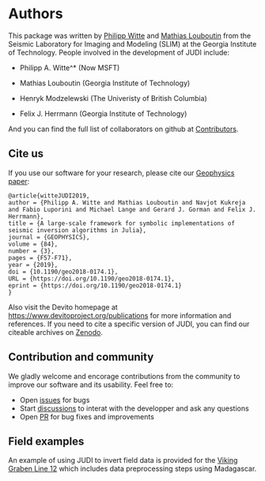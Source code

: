 
# Authors

This package was written by [Philipp Witte](https://www.linkedin.com/in/philipp-witte/) and [Mathias Louboutin](https://mloubout.github.io) from the Seismic Laboratory for Imaging and Modeling (SLIM) at the Georgia Institute of Technology. People involved in the development of JUDI include:

- Philipp A. Witte^* (Now MSFT)

- Mathias Louboutin (Georgia Institute of Technology)

- Henryk Modzelewski (The Univeristy of British Columbia)

- Felix J. Herrmann (Georgia Institute of Technology)


And you can find the full list of collaborators on github at [Contributors](https://github.com/slimgroup/JUDI.jl/graphs/contributors).


## Cite us

If you use our software for your research, please cite our [Geophysics paper](https://library.seg.org/doi/abs/10.1190/geo2018-0174.1#):

```
@article{witteJUDI2019,
author = {Philipp A. Witte and Mathias Louboutin and Navjot Kukreja and Fabio Luporini and Michael Lange and Gerard J. Gorman and Felix J. Herrmann},
title = {A large-scale framework for symbolic implementations of seismic inversion algorithms in Julia},
journal = {GEOPHYSICS},
volume = {84},
number = {3},
pages = {F57-F71},
year = {2019},
doi = {10.1190/geo2018-0174.1},
URL = {https://doi.org/10.1190/geo2018-0174.1},
eprint = {https://doi.org/10.1190/geo2018-0174.1}
}
```

Also visit the Devito homepage at <https://www.devitoproject.org/publications> for more information and references. If you need to cite a specific version of JUDI, you can find our citeable archives on [Zenodo](https://doi.org/10.5281/zenodo.3878711).


## Contribution and community

We gladly welcome and encorage contributions from the community to improve our software and its usability. Feel free to:

- Open [issues](https://github.com/slimgroup/JUDI.jl/issues) for bugs
- Start [discussions](https://github.com/slimgroup/JUDI.jl/discussions) to interat with the developper and ask any questions
- Open [PR](https://github.com/slimgroup/JUDI.jl/pulls) for bug fixes and improvements


## Field examples

An example of using JUDI to invert field data is provided for the [Viking Graben Line 12](https://github.com/slimgroup/JUDI.jl/examples/field_examples/viking_graben_line12) which includes data preprocessing steps using Madagascar. 